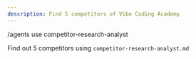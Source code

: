 ```yaml
---
description: Find 5 competitors of Vibe Coding Academy
---
```



/agents use competitor-research-analyst

Find out 5 competitors using  `competitor-research-analyst.md` 
